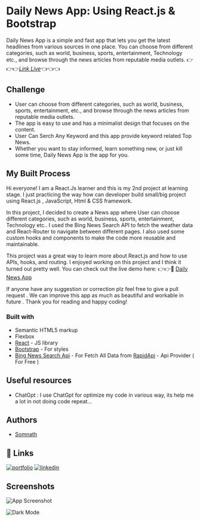 
# Daily News App: Using React.js & Bootstrap

Daily News App is a simple and fast app that lets you get the latest headlines from various sources in one place. You can choose from different categories, such as world, business, sports, entertainment, Technology etc., and browse through the news articles from reputable media outlets.
👉👉👉[*Link Live*](https://top-daily-news-app.netlify.app/)👈👈👈

## Challenge
- User can choose from different categories, such as world, business, sports, entertainment, etc., and browse through the news articles from reputable media outlets.
- The app is easy to use and has a minimalist design that focuses on the content.
- User Can Serch Any Keyword and this app provide keyword related Top News.
- Whether you want to stay informed, learn something new, or just kill some time, Daily News App is the app for you.
## My Built Process


Hi everyone! I am a React.Js learner and this is my 2nd project at learning stage. I just practicing the way how can developer build small/big project using React.js , JavaScript, Html & CSS framework.

In this project, I decided to create a News app where User can choose  different categories, such as world, business, sports, entertainment, Technology etc.. I used the Bing News Search API to fetch the weather data and React-Router to navigate between different pages. I also used some custom hooks and components to make the code more reusable and maintainable.

This project was a great way to learn more about React.js and how to use APIs, hooks, and routing. I enjoyed working on this project and I think it turned out pretty well. You can check out the live demo here: 👉👉👊 [Daily News App](https://top-daily-news-app.netlify.app/)

If anyone have any suggestion or correction plz feel free to give a pull request . We can improve this app as much as beautiful and workable in future . Thank you for reading and happy coding!
### Built with

- Semantic HTML5 markup
- Flexbox
- [React](https://reactjs.org/) - JS library
- [Bootstrap](https://getbootstrap.com/) - For styles
- [Bing News Search Api](https://rapidapi.com/microsoft-azure-org-microsoft-cognitive-services/api/bing-news-search1/) - For Fetch All Data from [RapidApi](https://rapidapi.com/) - Api Provider ( For Free )

## Useful resources
- ChatGpt : I use ChatGpt for optimize my code in various way, its help me a lot in not doing code repeat...
## Authors

- [Somnath](https://github.com/SomnathBhunia-dev)


## 🔗 Links
[![portfolio](https://img.shields.io/badge/my_portfolio-000?style=for-the-badge&logo=ko-fi&logoColor=white)](https://github.com/SomnathBhunia-dev)
[![linkedin](https://img.shields.io/badge/linkedin-0A66C2?style=for-the-badge&logo=linkedin&logoColor=white)](https://www.linkedin.com/in/somnath-bhunia-web-developer)


## Screenshots

![App Screenshot](https://user-images.githubusercontent.com/114075731/228539097-ce6bf818-aa1f-4c44-9b20-47cd81d11f73.png)

![Dark Mode ](https://user-images.githubusercontent.com/114075731/228539416-c94cf239-d454-49ef-86ab-ecb34c6cc245.png)
